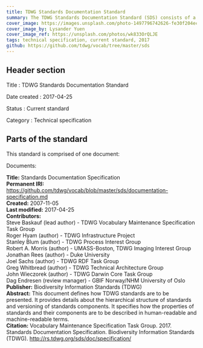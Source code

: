 ```yaml
---
title: TDWG Standards Documentation Standard
summary: The TDWG Standards Documentation Standard (SDS) consists of a single document: the [Standards Documentation Specification](https://github.com/tdwg/vocab/blob/master/sds/documentation-specification.md). That document defines how TDWG standards are to be presented. It provides details about the hierarchical structure of standards and versioning of standards components. It specifies how the properties of standards and their components are to be described in human-readable and machine-readable terms.
cover_image: https://images.unsplash.com/photo-1497796742626-fe30f204ec54
cover_image_by: Lysander Yuen
cover_image_ref: https://unsplash.com/photos/wk833OrQLJE
tags: technical specification, current standard, 2017
github: https://github.com/tdwg/vocab/tree/master/sds
---
```


## Header section

Title
: TDWG Standards Documentation Standard

Date created
: 2017-04-25

Status
: Current standard

Category
: Technical specification

## Parts of the standard

This standard is comprised of one document: 

Documents:

**Title:** Standards Documentation Specification\
**Permanent IRI:** <a href="http://rs.tdwg.org/sds/doc/specification/">https://github.com/tdwg/vocab/blob/master/sds/documentation-specification.md</a>\
**Created:** 2007-11-05\
**Last modified:** 2017-04-25\
**Contributors:**\
Steve Baskauf (lead author) - TDWG Vocabulary Maintenance Specification Task Group\
Roger Hyam (author) - TDWG Infrastructure Project\
Stanley Blum (author) - TDWG Process Interest Group\
Robert A. Morris (author) - UMASS-Boston, TDWG Imaging Interest Group\
Jonathan Rees (author) - Duke University\
Joel Sachs (author) - TDWG RDF Task Group\
Greg Whitbread (author) - TDWG Technical Architecture Group\
John Wieczorek (author) - TDWG Darwin Core Task Group\
Dag Endresen (review manager) - GBIF Norway/NHM University of Oslo\
**Publisher:** Biodiversity Information Standards (TDWG)\
**Abstract:** This document defines how TDWG standards are to be presented. It provides details about the hierarchical structure of standards and versioning of standards components. It specifies how the properties of standards and their components are to be described in human-readable and machine-readable terms.\
**Citation:** Vocabulary Maintenance Specification Task Group. 2017. Standards Documentation Specification. Biodiversity Information Standards (TDWG). http://rs.tdwg.org/sds/doc/specification/

